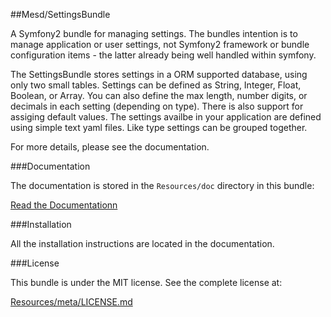 ##Mesd/SettingsBundle

A Symfony2 bundle for managing settings. The bundles intention is to manage application
or user settings, not Symfony2 framework or bundle configuration items - the latter
already being well handled within symfony.

The SettingsBundle stores settings in a ORM supported database, using only two small
tables. Settings can be defined as String, Integer, Float, Boolean, or Array. You can
also define the max length, number digits, or decimals in each setting (depending on
type). There is also support for assiging default values. The settings availbe in
your application are defined using simple text yaml files. Like type settings can be
grouped together.

For more details, please see the documentation.


###Documentation

The documentation is stored in the `Resources/doc` directory in this bundle:

[Read the Documentationn](https://github.com/MESD/SettingsBundle/blob/master/Resources/doc/index.md)


###Installation

All the installation instructions are located in the documentation.


###License

This bundle is under the MIT license. See the complete license at:

[Resources/meta/LICENSE.md](https://github.com/MESD/SettingsBundle/blob/master/Resources/meta/LICENSE.md)
